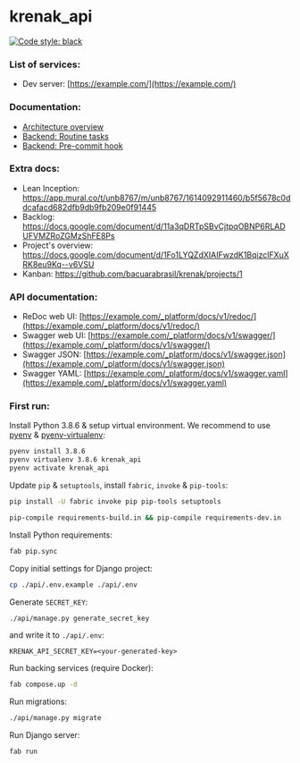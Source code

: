 # krenak_api

[![Code style: black](https://img.shields.io/badge/code%20style-black-000000.svg)](https://github.com/psf/black)

### List of services: ###

* Dev server: [https://example.com/](https://example.com/)

### Documentation: ###

* [Architecture overview](docs/architecture_overview.md)
* [Backend: Routine tasks](docs/commands.md)
* [Backend: Pre-commit hook](docs/pre_commit_hook.md)

### Extra docs: ###

* Lean Inception: https://app.mural.co/t/unb8767/m/unb8767/1614092911460/b5f5678c0ddcafacd682dfb9db9fb209e0f91445
* Backlog: https://docs.google.com/document/d/11a3qDRTpSBvCjtpqOBNP6RLADUFVMZRoZGMzShFE8Ps
* Project's overview: https://docs.google.com/document/d/1Fo1LYQZdXIAIFwzdK1BqizclFXuXRK8eu9Kq--v6VSU
* Kanban: https://github.com/bacuarabrasil/krenak/projects/1


### API documentation: ###

* ReDoc web UI: [https://example.com/_platform/docs/v1/redoc/](https://example.com/_platform/docs/v1/redoc/)
* Swagger web UI: [https://example.com/_platform/docs/v1/swagger/](https://example.com/_platform/docs/v1/swagger/)
* Swagger JSON: [https://example.com/_platform/docs/v1/swagger.json](https://example.com/_platform/docs/v1/swagger.json)
* Swagger YAML: [https://example.com/_platform/docs/v1/swagger.yaml](https://example.com/_platform/docs/v1/swagger.yaml)

### First run: ###

Install Python 3.8.6 & setup virtual environment. We recommend to use [pyenv](https://github.com/pyenv/pyenv) & [pyenv-virtualenv](https://github.com/pyenv/pyenv-virtualenv):

```bash
pyenv install 3.8.6
pyenv virtualenv 3.8.6 krenak_api
pyenv activate krenak_api
```

Update `pip` & `setuptools`, install `fabric`, `invoke` & `pip-tools`:

```bash
pip install -U fabric invoke pip pip-tools setuptools
```

```bash
pip-compile requirements-build.in && pip-compile requirements-dev.in
```

Install Python requirements:

```bash
fab pip.sync
```

Copy initial settings for Django project:

```bash
cp ./api/.env.example ./api/.env
```

Generate `SECRET_KEY`:

```bash
./api/manage.py generate_secret_key
```

and write it to `./api/.env`:

```
KRENAK_API_SECRET_KEY=<your-generated-key>
```

Run backing services (require Docker):

```bash
fab compose.up -d
```

Run migrations:

```bash
./api/manage.py migrate
```

Run Django server:

```bash
fab run
```
